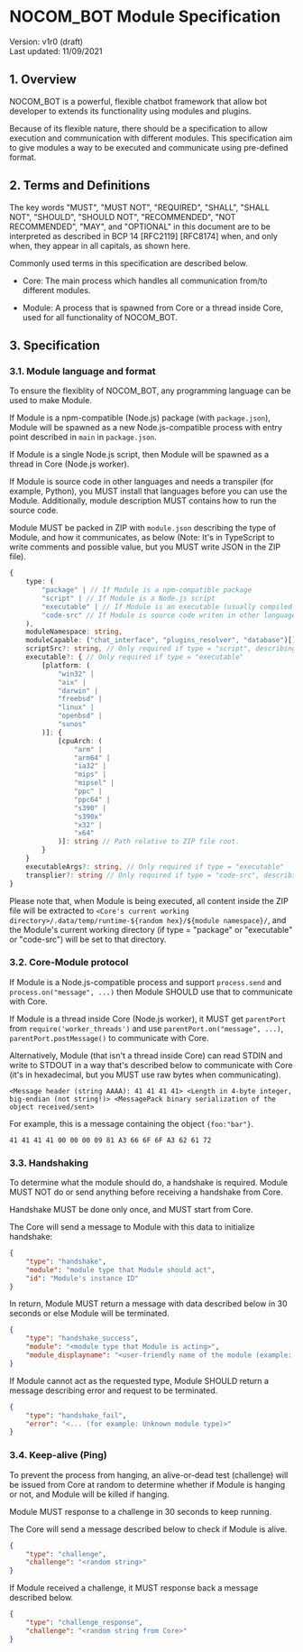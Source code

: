 # NOCOM_BOT Module Specification

Version: v1r0 (draft)<br>
Last updated: 11/09/2021

## 1. Overview

NOCOM_BOT is a powerful, flexible chatbot framework that allow bot developer to extends its functionality using modules and plugins. 

Because of its flexible nature, there should be a specification to allow execution and communication with different modules. This specification aim to give modules a way to be executed and communicate using pre-defined format.

## 2. Terms and Definitions

The key words "MUST", "MUST NOT", "REQUIRED", "SHALL", "SHALL NOT",
"SHOULD", "SHOULD NOT", "RECOMMENDED", "NOT RECOMMENDED", "MAY", and
"OPTIONAL" in this document are to be interpreted as described in BCP
14 [RFC2119] [RFC8174] when, and only when, they appear in all
capitals, as shown here.

Commonly used terms in this specification are described below.

- Core: The main process which handles all communication from/to different modules.

- Module: A process that is spawned from Core or a thread inside Core, used for all functionality of NOCOM_BOT.

## 3. Specification
### 3.1. Module language and format

To ensure the flexiblity of NOCOM_BOT, any programming language can be used to make Module.

If Module is a npm-compatible (Node.js) package (with `package.json`), Module will be spawned as a new Node.js-compatible process with entry point described in `main` in `package.json`.

If Module is a single Node.js script, then Module will be spawned as a thread in Core (Node.js worker).

If Module is source code in other languages and needs a transpiler (for example, Python), you MUST install that languages before you can use the Module. Additionally, module description MUST contains how to run the source code.

Module MUST be packed in ZIP with `module.json` describing the type of Module, and how it communicates, as below (Note: It's in TypeScript to write comments and possible value, but you MUST write JSON in the ZIP file).

```ts
{
    type: (
        "package" | // If Module is a npm-compatible package
        "script" | // If Module is a Node.js script
        "executable" | // If Module is an executable (usually compiled from other languages than JS)
        "code-src" // If Module is source code writen in other languages
    ),
    moduleNamespace: string,
    moduleCapable: ("chat_interface", "plugins_resolver", "database")[], // What this module can do.
    scriptSrc?: string, // Only required if type = "script", describing the entry point location relative to ZIP file root.
    executable?: { // Only required if type = "executable"
        [platform: (
            "win32" | 
            "aix" | 
            "darwin" | 
            "freebsd" | 
            "linux" | 
            "openbsd" | 
            "sunos"
        )]: {
            [cpuArch: (
                "arm" |
                "arm64" |
                "ia32" |
                "mips" |
                "mipsel" |
                "ppc" |
                "ppc64" |
                "s390" |
                "s390x"
                "x32" | 
                "x64"
            )]: string // Path relative to ZIP file root.
        }
    }
    executableArgs?: string, // Only required if type = "executable"
    transplier?: string // Only required if type = "code-src", describing how to execute the source code.
}
```

Please note that, when Module is being executed, all content inside the ZIP file will be extracted to `<Core's current working directory>/.data/temp/runtime-${random hex}/${module namespace}/`, and the Module's current working directory (if type = "package" or "executable" or "code-src") will be set to that directory.

### 3.2. Core-Module protocol

If Module is a Node.js-compatible process and support `process.send` and `process.on("message", ...)` then Module SHOULD use that to communicate with Core.

If Module is a thread inside Core (Node.js worker), it MUST get `parentPort` from `require('worker_threads')` and use `parentPort.on("message", ...)`, `parentPort.postMessage()` to communicate with Core.

Alternatively, Module (that isn't a thread inside Core) can read STDIN and write to STDOUT in a way that's described below to communicate with Core (it's in hexadecimal, but you MUST use raw bytes when communicating).

```
<Message header (string AAAA): 41 41 41 41> <Length in 4-byte integer, big-endian (not string!)> <MessagePack binary serialization of the object received/sent>
```

For example, this is a message containing the object `{foo:"bar"}`.

```
41 41 41 41 00 00 00 09 81 A3 66 6F 6F A3 62 61 72
```

### 3.3. Handshaking

To determine what the module should do, a handshake is required. Module MUST NOT do or send anything before receiving a handshake from Core.

Handshake MUST be done only once, and MUST start from Core.

The Core will send a message to Module with this data to initialize handshake:

```json
{
    "type": "handshake",
    "module": "module type that Module should act",
    "id": "Module's instance ID"
}
```

In return, Module MUST return a message with data described below in 30 seconds or else Module will be terminated.

```json
{
    "type": "handshake_success",
    "module": "<module type that Module is acting>",
    "module_displayname": "<user-friendly name of the module (example: MongoDB database, Discord interface, ...)>"
}
```

If Module cannot act as the requested type, 
Module SHOULD return a message describing error and request to be terminated.

```json
{
    "type": "handshake_fail",
    "error": "<... (for example: Unknown module type)>"
}
```

### 3.4. Keep-alive (Ping)

To prevent the process from hanging, an alive-or-dead test (challenge) will be issued from Core at random to determine whether if Module is hanging or not, and Module will be killed if hanging.

Module MUST response to a challenge in 30 seconds to keep running.

The Core will send a message described below to check if Module is alive.

```json
{
    "type": "challenge",
    "challenge": "<random string>"
}
```

If Module received a challenge, it MUST response back a message described below.

```json
{
    "type": "challenge_response",
    "challenge": "<random string from Core>"
}
```

